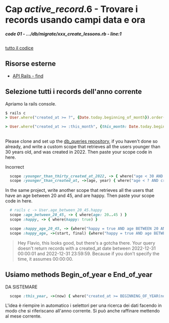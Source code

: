 # <a name="top"></a> Cap *active_record*.6 - Trovare i records usando campi data e ora


***code 01 - .../db/migrate/xxx_create_lessons.rb - line:1***

```html+erb

```

[tutto il codice](https://github.com/flaviobordonidev/leanpubabrandnewcms/blob/master/56-ubuntudream/03-lessons-steps/01_01-db-migrate-xxx_create_lessons.rb)



## Risorse esterne

- [API Rails - find](https://api.rubyonrails.org/classes/ActiveRecord/FinderMethods.html#method-i-find)



## Selezione tutti i records dell'anno corrente

Apriamo la rails console.

```ruby
$ rails c
> User.where("created_at >= ?", {Date.today.beginning_of_month}).order(created_at: :desc)

> User.where("created_at >= :this_month", {this_month: Date.today.beginning_of_month}).order(created_at: :desc)
```


##   

Please clone and set up the [db_queries repository](https://github.com/mixandgo/prorb_db_queries), if you haven't done so already, and write a custom scope that retrieves all the users younger than 30 years old, and was created in 2022. Then paste your scope code in here.

Incorrect

```ruby
  scope :younger_than_thirty_created_at_2022, -> { where("age < 30 AND created_at >= '2022-01-01' AND created_at <= '2022-12-31'") } 
  scope :younger_than_created_at, ->(age, year) { where("age < ? AND created_at >= '?-01-01' AND created_at <= '?-12-31'", age, year, year) } # rails c -> User.younger_than_created_at(30, 2022)
```

In the same project, write another scope that retrieves all the users that have an age between 20 and 45, and are happy. Then paste your scope code in here.

```ruby
  # rails c -> User.age_between_20_45.happy
  scope :age_between_20_45, -> { where(age: 20..45 ) }
  scope :happy, -> { where(happy: true) }

  scope :happy_age_20_45, -> {where("happy = true AND age BETWEEN 20 AND 45")}
  scope :happy_age, ->(start, final) {where("happy = true AND age BETWEEN ? AND ?", start, final)} # rails c -> User.happy_age(20, 45)
```

> Hey Flavio, this looks good, but there's a gotcha there. Your query doesn't return records with a created_at date between 2022-12-31 00:00:01 and 2022-12-31 23:59:59. Because if you don't specify the time, it assumes 00:00:00.



## Usiamo methods Begin_of_year e End_of_year

DA SISTEMARE

```ruby
  scope :this_year, ->(now) { where("created_at >= BEGINNING_OF_YEAR(now) AND created_at <= END_OF_YEAR(now)", now) } # rails c -> User.(Time.now)
```

L'idea è riempire in automatico i selettori per una ricerca dei dati facendo in modo che si riferiscano all'anno corrente. Si può anche raffinare mettendo al mese corrente.
